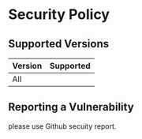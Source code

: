 # Security Policy

## Supported Versions

| Version | Supported          |
| ------- | ------------------ |
| All     |                   |

## Reporting a Vulnerability

please use Github secuity report.
